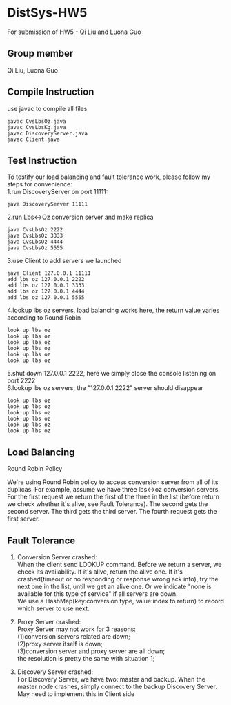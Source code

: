 # DistSys-HW5
For submission of HW5 - Qi Liu and Luona Guo

Group member <br/>
-------------
Qi Liu, Luona Guo <br/>


Compile Instruction <br/>
-------------
use javac to compile all files<br />
`````
javac CvsLbsOz.java
javac CvsLbsKg.java
javac DiscoveryServer.java
javac Client.java
`````


Test Instruction <br/>
-------------
To testify our load balancing and fault tolerance work, please follow my steps for convenience:<br />
1.run DiscoveryServer on port 11111:
``````
java DiscoveryServer 11111
``````
2.run Lbs<->Oz conversion server and make replica
`````
java CvsLbsOz 2222
java CvsLbsOz 3333
java CvsLbsOz 4444
java CvsLbsOz 5555
`````
3.use Client to add servers we launched<br />
``````
java Client 127.0.0.1 11111
add lbs oz 127.0.0.1 2222
add lbs oz 127.0.0.1 3333
add lbs oz 127.0.0.1 4444
add lbs oz 127.0.0.1 5555
``````
4.lookup lbs oz servers, load balancing works here, the return value varies according to Round Robin
``````
look up lbs oz
look up lbs oz
look up lbs oz
look up lbs oz
look up lbs oz
look up lbs oz
``````
5.shut down 127.0.0.1 2222, here we simply close the console listening on port 2222<br />
6.lookup lbs oz servers, the "127.0.0.1 2222" server should disappear
``````
look up lbs oz
look up lbs oz
look up lbs oz
look up lbs oz
look up lbs oz
look up lbs oz
``````



Load Balancing<br/>
---------------
Round Robin Policy<br/>

We're using Round Robin policy to access conversion server from all of its duplicas. For example, assume we have three lbs<->oz conversion servers. For the first request we return the first of the three in the list (before return we check whether it's alive, see Fault Tolerance). The second gets the second server. The third gets the third server. The fourth request gets the first server. 


Fault Tolerance<br/>
---------------
1. Conversion Server crashed:<br/>
    When the client send LOOKUP command. Before we return a server, we check its availability. If it's alive, return the alive one. If it's crashed(timeout or no responding or response wrong ack info), try the next one in the list, until we get an alive one. Or we indicate "none is available for this type of service" if all servers are down.<br/> 
    We use a HashMap(key:conversion type, value:index to return) to record which server to use next.

2. Proxy Server crashed:<br/>
    Proxy Server may not work for 3 reasons:<br/>
    (1)conversion servers related are down;<br />
    (2)proxy server itself is down;<br />
    (3)conversion server and proxy server are all down;<br />
    the resolution is pretty the same with situation 1;

3. Discovery Server crashed:<br/>
    For Discovery Server, we have two: master and backup. When the master node crashes, simply connect to the backup Discovery Server. May need to implement this in Client side<br/> 


